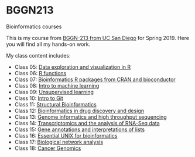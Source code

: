 # BGGN213
Bioinformatics courses 

This is my course from [BGGN-213 from UC San Diego](https://bioboot.github.io/bggn213_S19/) for Spring 2019. Here you will find all my hands-on work.


My class content includes:

- Class 05: [Data exploration and visualization in R ](class05/class05.md)
- Class 06: [R functions](class06/Class06.md)
- Class 07: [Bioinformatics R packages from CRAN and bioconductor](https://github.com/jvallscu/BGGN213/blob/master/class07/class07.md) 
- Class 08: [Intro to machine learning](class08/class08.md)
- Class 09: [Unsupervised learning](class09/Unsupervised_Learning.md)
- Class 10: [Intro to Git](class10/class10.md)
- Class 11: [Structural Bioinformatics](class11/class11.md)
- Class 12: [Bioinformatics in drug discovery and design](class12/class12.md)
- Class 13: [Genome informatics and high throughput sequencing](class13//class12part2.md)
- Class 14: [Transcriptomics and the analysis of RNA-Seq data ](class14/class14.md)
- Class 15: [Gene annotations and interpretations of lists](class15/class15.md)
- Class 16: [Essential UNIX for bioinformatics](class16/class16.md)
- Class 17: [Biological network analysis](class17/class17.md)
- Class 18: [Cancer Genomics](class18/class18.md)




